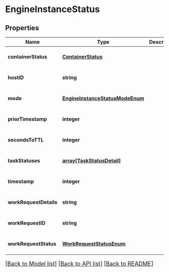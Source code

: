 # EngineInstanceStatus

## Properties
Name | Type | Description | Notes
------------ | ------------- | ------------- | -------------
**containerStatus** | [**ContainerStatus**](ContainerStatus.md) |  | [optional] [default to null]
**hostID** | **string** |  | [optional] [default to null]
**mode** | [**EngineInstanceStatusModeEnum**](EngineInstanceStatusModeEnum.md) |  | [optional] [default to null]
**priorTimestamp** | **integer** |  | [optional] [default to null]
**secondsToTTL** | **integer** |  | [optional] [default to null]
**taskStatuses** | [**array[TaskStatusDetail]**](TaskStatusDetail.md) |  | [optional] [default to null]
**timestamp** | **integer** |  | [optional] [default to null]
**workRequestDetails** | **string** |  | [optional] [default to null]
**workRequestID** | **string** |  | [optional] [default to null]
**workRequestStatus** | [**WorkRequestStatusEnum**](WorkRequestStatusEnum.md) |  | [optional] [default to null]

[[Back to Model list]](../README.md#documentation-for-models) [[Back to API list]](../README.md#documentation-for-api-endpoints) [[Back to README]](../README.md)

<style>
     p, ul, ol, li { font-size: 18px !important;}
</style>


